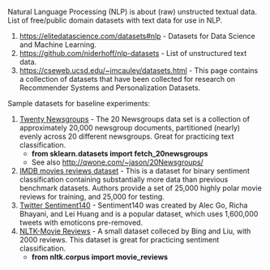 Natural Language Processing (NLP) is about (raw) unstructed textual data. List of free/public domain datasets with text data for use in NLP.

1. https://elitedatascience.com/datasets#nlp - Datasets for Data Science and Machine Learning.
2. https://github.com/niderhoff/nlp-datasets - List of unstructured text data.
3. https://cseweb.ucsd.edu/~jmcauley/datasets.html - This page contains a collection of datasets that have been collected for research on Recommender Systems and Personalization Datasets.

Sample datasets for baseline experiments:
1. [Twenty Newsgroups](https://scikit-learn.org/stable/tutorial/text_analytics/working_with_text_data.html) - The 20 Newsgroups data set is a collection of approximately 20,000 newsgroup documents, partitioned (nearly) evenly across 20 different newsgroups. Great for practicing text classification.
   * <b>from sklearn.datasets import fetch_20newsgroups</b>
   * See also http://qwone.com/~jason/20Newsgroups/
3. [IMDB movies reviews dataset](http://ai.stanford.edu/~amaas/data/sentiment/) - This is a dataset for binary sentiment classification containing substantially more data than previous benchmark datasets. Authors provide a set of 25,000 highly polar movie reviews for training, and 25,000 for testing.
4. [Twitter Sentiment140](http://help.sentiment140.com/for-students) - Sentiment140 was created by Alec Go, Richa Bhayani, and Lei Huang and is a popular dataset, which uses 1,600,000 tweets with emoticons pre-removed.
5. [NLTK-Movie Reviews](https://www.nltk.org/_modules/nltk/corpus/reader/reviews.html) - A small dataset colleced by Bing and Liu, with 2000 reviews. This dataset is great for practicing sentiment classification.
   * <b>from nltk.corpus import movie_reviews</b>

